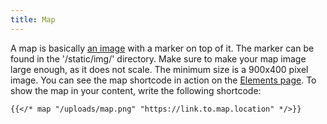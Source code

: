 ```yaml
---
title: Map
---
```


A map is basically [an image](/uploads/map2.png) with a marker on top of it. The marker can be found in the '/static/img/' directory. Make sure to make your map image large enough, as it does not scale. The minimum size is a 900x400 pixel image. You can see the map shortcode in action on the [Elements page](/elements/). To show the map in your content, write the following shortcode:

```
{{</* map "/uploads/map.png" "https://link.to.map.location" */>}}
```

<!--{{< map "/uploads/map.png" "https://link.to.map.location" >}}-->
